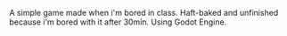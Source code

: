 A simple game made when i'm bored in class.
Haft-baked and unfinished because i'm bored with it after 30min.
Using Godot Engine.
